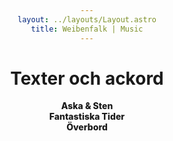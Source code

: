 ```yaml
---
layout: ../layouts/Layout.astro
title: Weibenfalk | Music
---
```


# Texter och ackord

<a href="/musik/aska_sten">Aska & Sten</a>  
<a href="/musik/fantastiska_tider">Fantastiska Tider</a>  
<a href="/musik/overbord">Överbord</a>  

<style>
  html {
    text-align: center;
  }

  a {
    text-decoration: none;
    font-weight: 800;
    color: var(--color-text-light);  
  }

  p {
    margin: 5px 0;
  }
  html.dark a {
    color: var(--color-text-dark);
  }
</style>
